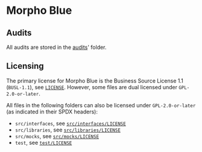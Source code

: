 # Morpho Blue

## Audits

All audits are stored in the [audits](./audits/)' folder.

## Licensing

The primary license for Morpho Blue is the Business Source License 1.1 (`BUSL-1.1`), see [`LICENSE`](./LICENSE). However, some files are dual licensed under `GPL-2.0-or-later`.

All files in the following folders can also be licensed under `GPL-2.0-or-later` (as indicated in their SPDX headers):
- `src/interfaces`, see [`src/interfaces/LICENSE`](./src/interfaces/LICENSE)
- `src/libraries`, see [`src/libraries/LICENSE`](./src/libraries/LICENSE)
- `src/mocks`, see [`src/mocks/LICENSE`](./src/mocks/LICENSE)
- `test`, see [`test/LICENSE`](./test/LICENSE)
